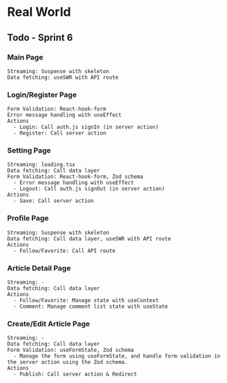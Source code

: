 # Real World

## Todo - Sprint 6

### Main Page

    Streaming: Suspense with skeleton
    Data fetching: useSWR with API route

### Login/Register Page

    Form Validation: React-hook-form
    Error message handling with useEffect
    Actions
      - Login: Call auth.js signIn (in server action)
      - Register: Call server action

### Setting Page

    Streaming: loading.tsx
    Data fetching: Call data layer
    Form Validation: React-hook-form, Zod schema
      - Error message handling with useEffect
      - Logout: Call auth.js signOut (in server action)
    Actions
      - Save: Call server action

### Profile Page

    Streaming: Suspense with skeleton
    Data fetching: Call data layer, useSWR with API route
    Actions
      - Follow/Favorite: Call API route

### Article Detail Page

    Streaming: -
    Data fetching: Call data layer
    Actions
      - Follow/Favorite: Manage state with useContext
      - Comment: Manage comment list state with useState

### Create/Edit Article Page

    Streaming: -
    Data fetching: Call data layer
    Form Validation: useFormState, Zod schema
      - Manage the form using useFormState, and handle form validation in the server action using the Zod schema.
    Actions
      - Publish: Call server action & Redirect
